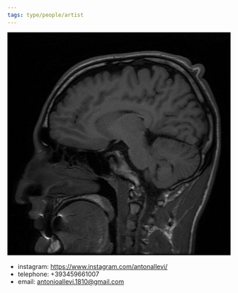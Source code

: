 ```yaml
---
tags: type/people/artist
---
```

<img src="/assets/IMG-0001-00001.jpg"/>

- instagram: https://www.instagram.com/antonallevi/
- telephone: +393459661007
- email: antonioallevi.1810@gmail.com